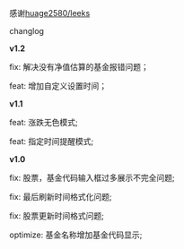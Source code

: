 感谢[huage2580/leeks](https://github.com/huage2580/leeks)

changlog

**v1.2**

fix: 解决没有净值估算的基金报错问题；

feat: 增加自定义设置时间；

**v1.1**

feat: 涨跌无色模式;

feat: 指定时间提醒模式;

**v1.0**

fix: 股票，基金代码输入框过多展示不完全问题;

fix: 最后刷新时间格式化问题;

fix: 股票更新时间格式问题;

optimize: 基金名称增加基金代码显示;


